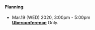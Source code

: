 #### Planning  

  - Mar.19 (WED) 2020, 3:00pm - 5:00pm  
    **[Uberconference](https://www.uberconference.com/room/openchainproject)** Only.  
